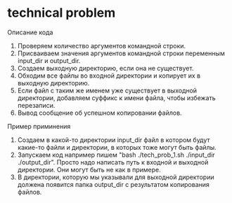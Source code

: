 # technical problem

Описание кода

1. Проверяем количество аргументов командной строки.
2. Присваиваем значения аргументов командной строки переменным input_dir и output_dir.
3. Создаем выходную директорию, если она не существует.
4. Обходим все файлы во входной директории и копирует их в выходную директорию.
5. Если файл с таким же именем уже существует в выходной директории, добавляем суффикс к имени файла, чтобы избежать перезаписи.
6. Вывод сообщение об успешном копировании файлов.

Пример приминения

1. Создаем в какой-то директории input_dir файл в котором будут какие-то файли и директории, в которых тоже могут быть файлы.
2. Запускаем код например пишем "bash ./tech_prob_1.sh ./input_dir ./output_dir". Просто надо написать путь к входной и выходной директории. Они могут быть не как в примере.
3. В директории, которую мы указывали для выходной директории должена появится папка output_dir с результатом копирования файлов.
